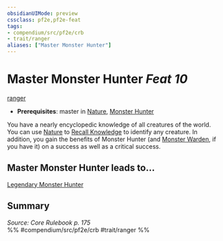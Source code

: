 ```yaml
---
obsidianUIMode: preview
cssclass: pf2e,pf2e-feat
tags:
- compendium/src/pf2e/crb
- trait/ranger
aliases: ["Master Monster Hunter"]
---
```

# Master Monster Hunter  *Feat 10*  
[ranger](Reference/Rules/Traits/ranger.md "Ranger Class Trait")  

- **Prerequisites**: master in [Nature](skills.md#Nature), [Monster Hunter](Reference/Compendium/Feats/monster-hunter.md)

You have a nearly encyclopedic knowledge of all creatures of the world. You can use [Nature](skills.md#Nature) to [Recall Knowledge](recall-knowledge.md) to identify any creature. In addition, you gain the benefits of Monster Hunter (and [Monster Warden](monster-warden.md), if you have it) on a success as well as a critical success.

## Master Monster Hunter leads to...

[Legendary Monster Hunter](legendary-monster-hunter.md)

## Summary

*Source: Core Rulebook p. 175*  
%% #compendium/src/pf2e/crb #trait/ranger %%